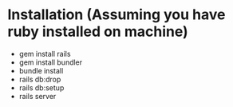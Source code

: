 # Installation (Assuming you have ruby installed on machine)

- gem install rails
- gem install bundler
- bundle install
- rails db:drop
- rails db:setup
- rails server